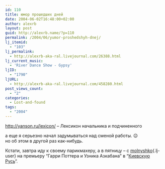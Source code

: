 ```yaml
---
id: 110
title: юмор прошедших дней
date: 2004-06-02T16:48:00+02:00
author: alexrb
layout: post
guid: http://alexrb.name/?p=110
permalink: /2004/06/yumor-proshedshyh-dnej/
lj_itemid:
  - "103"
lj_permalink:
  - http://alexrb-aka-ral.livejournal.com/26388.html
lj_current_music:
  - 'River Dance Show - Gypsy'
ljID:
  - "1790"
ljURL:
  - http://alexrb-aka-ral.livejournal.com/458280.html
post_views_count:
  - "2"
categories:
  - Lost-and-found
tags:
  - "2004"
---
```

http://yanson.ru/lexicon/ &#8211; Лексикон начальника и подчиненного

а еще я серьезно начал задумываться над сменой работы. 😉  
но об этом в другой раз как-нибудь.

Кстати, завтра иду к своему парикмахеру, а в пятницу &#8211; с [molnyshko](http://molnyshko.livejournal.com/){.lj-user} на премьеру &#8220;Гарри Поттера и Узника Азкабана&#8221; в &#8220;[Киевскую Русь](http://kino.com.ua)&#8220;.